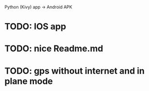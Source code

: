 Python (Kivy) app -> Android APK

# TODO: IOS app
# TODO: nice Readme.md
# TODO: gps without internet and in plane mode
